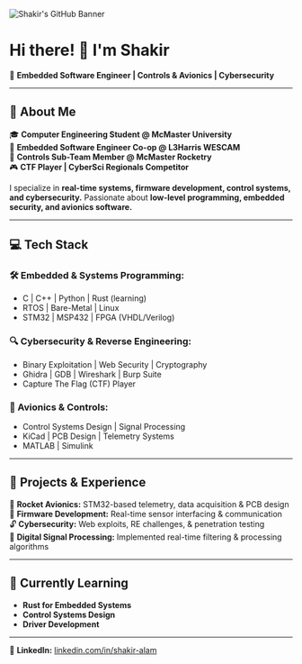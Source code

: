 ![Shakir's GitHub Banner](https://media.licdn.com/dms/image/D5616AQGgVHn6fZeFFQ/profile-displaybackgroundimage-shrink_350_1400/0/1673892485014?e=1684368000&v=beta&t=A3vj-aw2ySqPh3QaTaCXIAx77Bicww4-JYhihj8f7Pc)

# Hi there! 👋 I'm Shakir

🚀 **Embedded Software Engineer | Controls & Avionics | Cybersecurity**

---

## 🔧 About Me
🎓 **Computer Engineering Student @ McMaster University**  
💼 **Embedded Software Engineer Co-op @ L3Harris WESCAM**  
🎯 **Controls Sub-Team Member @ McMaster Rocketry**  
🎮 **CTF Player | CyberSci Regionals Competitor**  

I specialize in **real-time systems, firmware development, control systems, and cybersecurity.** Passionate about **low-level programming, embedded security, and avionics software.**

---

## 💻 Tech Stack

### **🛠️ Embedded & Systems Programming:**  
- C | C++ | Python | Rust (learning)  
- RTOS | Bare-Metal | Linux  
- STM32 | MSP432 | FPGA (VHDL/Verilog)  

### **🔍 Cybersecurity & Reverse Engineering:**  
- Binary Exploitation | Web Security | Cryptography  
- Ghidra | GDB | Wireshark | Burp Suite  
- Capture The Flag (CTF) Player  

### **📡 Avionics & Controls:**  
- Control Systems Design | Signal Processing  
- KiCad | PCB Design | Telemetry Systems  
- MATLAB | Simulink  

---

## 📌 Projects & Experience
🚀 **Rocket Avionics:** STM32-based telemetry, data acquisition & PCB design  
💾 **Firmware Development:** Real-time sensor interfacing & communication  
🔓 **Cybersecurity:** Web exploits, RE challenges, & penetration testing  
📡 **Digital Signal Processing:** Implemented real-time filtering & processing algorithms  

---

## 🌱 Currently Learning
- **Rust for Embedded Systems**  
- **Control Systems Design**  
- **Driver Development**  

---

🔗 **LinkedIn:** [linkedin.com/in/shakir-alam](https://www.linkedin.com/in/shakir-alam/)
